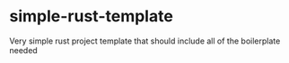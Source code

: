# simple-rust-template
Very simple rust project template that should include all of the boilerplate needed
